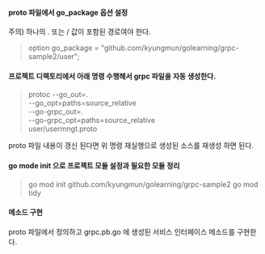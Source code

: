 #### proto 파일에서 go_package 옵션 설정
주의) 하나의 . 또는 / 값이 포함된 경로여야 한다.

> option go_package = "github.com/kyungmun/golearning/grpc-sample2/user";

#### 프로젝트 디렉토리에서 아래 명령 수행해서 grpc 파일을 자동 생성한다.
> protoc --go_out=. \
       --go_opt=paths=source_relative \
       --go-grpc_out=. \
       --go-grpc_opt=paths=source_relative \
       user/usermngt.proto

proto 파일 내용이 갱신 된다면 위 명령 재실행으로 생성된 소스를 재생성 하면 된다.

#### go mode init 으로 프로젝트 모듈 설정과 필요한 모듈 정리
>go mod init github.com/kyungmun/golearning/grpc-sample2
>go mod tidy

#### 메소드 구현
proto 파일에서 정의하고 grpc.pb.go 에 생성된 서비스 인터페이스 메소드를 구현한다.